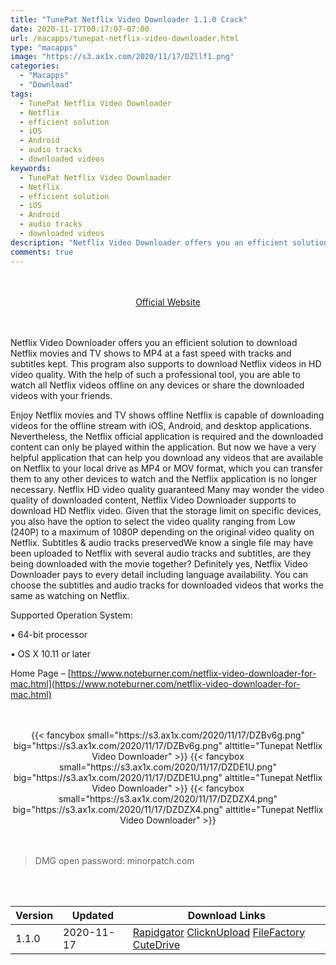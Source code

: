 ```yaml
---
title: "TunePat Netflix Video Downloader 1.1.0 Crack"
date: 2020-11-17T00:17:07-07:00
url: /macapps/tunepat-netflix-video-downloader.html
type: "macapps"
image: "https://s3.ax1x.com/2020/11/17/DZllf1.png"
categories:
  - "Macapps"
  - "Download"
tags:
  - TunePat Netflix Video Downloader
  - Netflix
  - efficient solution
  - iOS
  - Android
  - audio tracks
  - downloaded videos
keywords:
  - TunePat Netflix Video Downloader
  - Netflix
  - efficient solution
  - iOS
  - Android
  - audio tracks
  - downloaded videos
description: "Netflix Video Downloader offers you an efficient solution to download Netflix movies and TV shows to MP4 at a fast speed with tracks and subtitles kept"
comments: true
---
```


<br/>
<br/>
<center>
<a href="https://www.noteburner.com/netflix-video-downloader-for-mac.html" target="blank"><div class="border border-blue-500 rounded-lg transition duration-500 
    ease-in-out w-48 text-lg text-blue-500 text-center hover:bg-blue-500 hover:text-white">
  Official Website 
</div></a>
</center>
<br/>
<br/>

Netflix Video Downloader offers you an efficient solution to download Netflix movies and TV shows to MP4 at a fast speed with tracks and subtitles kept. This program also supports to download Netflix videos in HD video quality. With the help of such a professional tool, you are able to watch all Netflix videos offline on any devices or share the downloaded videos with your friends.

Enjoy Netflix movies and TV shows offline Netflix is capable of downloading videos for the offline stream with iOS, Android, and desktop applications. Nevertheless, the Netflix official application is required and the downloaded content can only be played within the application. But now we have a very helpful application that can help you download any videos that are available on Netflix to your local drive as MP4 or MOV format, which you can transfer them to any other devices to watch and the Netflix application is no longer necessary. Netflix HD video quality guaranteed Many may wonder the video quality of downloaded content, Netflix Video Downloader supports to download HD Netflix video. Given that the storage limit on specific devices, you also have the option to select the video quality ranging from Low (240P) to a maximum of 1080P depending on the original video quality on Netflix. Subtitles & audio tracks preservedWe know a single file may have been uploaded to Netflix with several audio tracks and subtitles, are they being downloaded with the movie together? Definitely yes, Netflix Video Downloader pays to every detail including language availability. You can choose the subtitles and audio tracks for downloaded videos that works the same as watching on Netflix.

 

Supported Operation System: 

• 64-bit processor 

• OS X 10.11 or later

 

Home Page – [https://www.noteburner.com/netflix-video-downloader-for-mac.html](https://www.noteburner.com/netflix-video-downloader-for-mac.html)

<script async src="https://pagead2.googlesyndication.com/pagead/js/adsbygoogle.js"></script>
<ins class="adsbygoogle"
     style="display:block; text-align:center;"
     data-ad-layout="in-article"
     data-ad-format="fluid"
     data-ad-client="ca-pub-8746275014476192"
     data-ad-slot="5144997159"></ins>
<script>
     (adsbygoogle = window.adsbygoogle || []).push({});
</script>
<br/>
<br/>


<center>
<div class="w-full grid grid-cols-3 flex gap-2">
{{< fancybox small="https://s3.ax1x.com/2020/11/17/DZBv6g.png" big="https://s3.ax1x.com/2020/11/17/DZBv6g.png" alttitle="Tunepat Netflix Video Downloader" >}}
{{< fancybox small="https://s3.ax1x.com/2020/11/17/DZDE1U.png" big="https://s3.ax1x.com/2020/11/17/DZDE1U.png" alttitle="Tunepat Netflix Video Downloader" >}}
{{< fancybox small="https://s3.ax1x.com/2020/11/17/DZDZX4.png" big="https://s3.ax1x.com/2020/11/17/DZDZX4.png" alttitle="Tunepat Netflix Video Downloader" >}}
</div>
</center>

<br/>
<br/>


> DMG open password: minorpatch.com

<br/>
<br/>
<div id="history_version" class="history_version">

| Version | Updated | Download Links |
| ---- | ---- | ---- |
| 1.1.0 | 2020-11-17 | [Rapidgator](https://ouo.io/g4LkSE)   [ClicknUpload](https://ouo.io/chAQdd)   [FileFactory](https://ouo.io/U1Q6CY)   [CuteDrive](https://ouo.io/jqswk4) |

</div>
